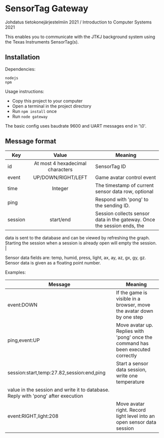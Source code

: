 # SensorTag Gateway

Johdatus tietokonejärjestelmiin 2021 / Introduction to Computer Systems 2021

This enables you to communicate with the JTKJ background system using the Texas Instruments SensorTag(s).

## Installation 

Dependencies:
```
nodejs
npm
```

Usage instructions:
* Copy this project to your computer
* Open a terminal in the project directory
* Run `npm install` once
* Run `node gateway`

The basic config uses baudrate 9600 and UART messages end in '\0'.

## Message format

| Key     | Value    | Meaning |
| ------- |:--------:| ------- |
| id      | At most 4 hexadecimal characters | SensorTag ID |
| event   | UP/DOWN/RIGHT/LEFT | Game avatar control event |
| time    | Integer | The timestamp of current sensor data row, optional |
| ping    | | Respond with 'pong' to the sending ID. |
| session | start/end | Session collects sensor data in the gateway. Once the session ends, the
data is sent to the database and can be viewed by refreshing the graph. Starting the session when a
session is already open will empty the session. |

Sensor data fields are: temp, humid, press, light, ax, ay, az, gx, gy, gz.
Sensor data is given as a floating point number.

Examples:

| Message | Meaning |
| ------- | ------- |
| event:DOWN | If the game is visible in a browser, move the avatar down by one step |
| ping,event:UP | Move avatar up. Replies with 'pong' once the command has been executed correctly |
| session:start,temp:27.82,session:end,ping | Start a sensor data session, write one temperature
value in the session and write it to database. Reply with 'pong' after execution |
| event:RIGHT,light:208 | Move avatar right. Record light level into an open sensor data session |

